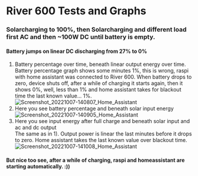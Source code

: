 # River 600 Tests and Graphs
### Solarcharging to 100%, then Solarcharging and different load first AC and then ~100W DC until battery is empty.<br>
#### Battery jumps on linear DC discharging from 27% to 0%
1) Battery percentage over time, beneath linear output energy over time.<br>
Battery percentage graph shows some minutes 1%, this is wrong, raspi with home assistant was connected to River 600. When battery drops to zero, device shuts off, after a while of charging it starts again, then it shows 0%, well, less than 1% and home assistant takes for blackout time the last known value... 1%. <br>
![Screenshot_20221007-140807_Home_Assistant](https://user-images.githubusercontent.com/46202109/194623634-18b092c9-8a50-4484-a776-a16bc999b53d.png)
2) Here you see battery percentage and beneath solar input energy<br>
![Screenshot_20221007-140905_Home_Assistant](https://user-images.githubusercontent.com/46202109/194623667-f85a2f72-3354-4ac9-a9ae-8f819853fe5d.png)
3) Here you see input energy after full charge and beneath solar input and ac and dc output <br>
The same as in 1\). Output power is linear the last minutes before it drops to zero. Home assistant takes the last known value over blackout time. <br>
![Screenshot_20221007-141008_Home_Assistant](https://user-images.githubusercontent.com/46202109/194623686-e4b7da91-6a97-430a-8c23-fa661bec5bcc.png)
#### But nice too see, after a while of charging, raspi and homeassistant are starting automatically. :))

